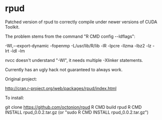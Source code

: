 # rpud

Patched version of rpud to correctly compile under newer versions of CUDA Toolkit.

The problem stems from the command "R CMD config --ldflags":

-Wl,--export-dynamic -fopenmp  -L/usr/lib/R/lib -lR -lpcre -llzma -lbz2 -lz -lrt -ldl -lm

nvcc doesn't understand "-Wl", it needs multiple -Xlinker statements.

Currently has an ugly hack not guaranteed to always work.

Original project:

http://cran.r-project.org/web/packages/rpud/index.html

To install:

git clone https://github.com/octonion/rpud
R CMD build rpud
R CMD INSTALL rpud_0.0.2.tar.gz (or "sudo R CMD INSTALL rpud_0.0.2.tar.gz")

